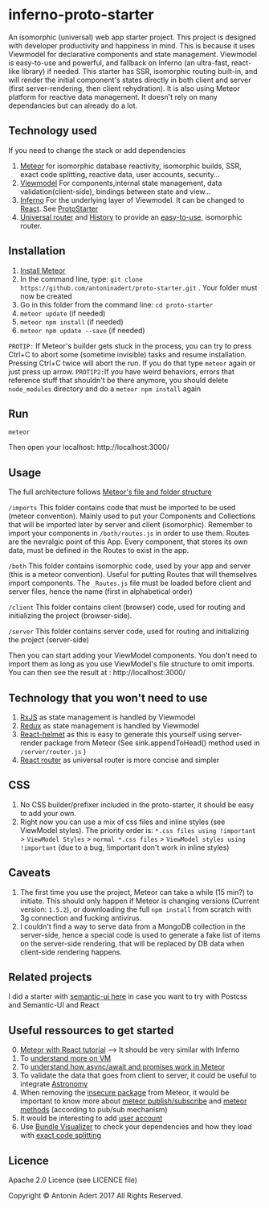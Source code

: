 # inferno-proto-starter
An isomorphic (universal) web app starter project. This project is designed with developer productivity and happiness in mind.
This is because it uses Viewmodel for declarative components and state management. Viewmodel is easy-to-use and powerful, and fallback on Inferno (an ultra-fast, react-like library) if needed.
This starter has SSR, isomorphic routing built-in, and will render the initial component's states directly in both client and server (first server-rendering, then client rehydration).
It is also using Meteor platform for reactive data management. 
It doesn't rely on many dependancies but can already do a lot.

Technology used 
-------------
If you need to change the stack or add dependencies

1. [Meteor](https://www.meteor.com/) for isomorphic database reactivity, isomorphic builds, SSR, exact code splitting, reactive data, user accounts, security...
2. [Viewmodel](https://viewmodel.org/) For components,internal state management, data validation(client-side), bindings between state and view... 
3. [Inferno](https://infernojs.org/) For the underlying layer of Viewmodel. It can be changed to [React](https://facebook.github.io/react/). See [ProtoStarter](https://github.com/antoninadert/proto-starter)
4. [Universal router](https://github.com/kriasoft/universal-router) and [History](https://github.com/browserstate/history.js/) to provide an [easy-to-use](https://github.com/kriasoft/universal-router/issues/80), isomorphic router.


Installation
-------------
1. [Install Meteor](https://www.meteor.com/install)
2. In the command line, type: `git clone https://github.com/antoninadert/proto-starter.git` . Your folder must now be created
3. Go in this folder from the command line: `cd proto-starter`
4. `meteor update` (if needed)
5. `meteor npm install` (if needed)
6. `meteor npm update --save` (if needed)

`PROTIP:` If Meteor's builder gets stuck in the process, you can try to press Ctrl+C to abort some (sometime invisible) tasks and resume installation.
Pressing Ctrl+C twice will abort the run. If you do that type `meteor` again or just press up arrow.
`PROTIP2:`If you have weird behaviors, errors that reference stuff that shouldn't be there anymore, you should delete `node_modules` directory and do a `meteor npm install` again

Run
-------------
`meteor`

Then open your localhost: http://localhost:3000/


Usage
-------------
The full architecture follows [Meteor's file and folder structure](https://guide.meteor.com/structure.html)

`/imports` 
This folder contains code that must be imported to be used (meteor convention). Mainly used to put your Components and Collections that will be imported later by server and client (isomorphic). 
Remember to import your components in `/both/routes.js` in order to use them. Routes are the nevralgic point of this App. 
Every component, that stores its own data, must be defined in the Routes to exist in the app.

`/both` 
This folder contains isomorphic code, used by your app and server (this is a meteor convention).
Useful for putting Routes that will themselves import components. The `_Routes.js` file must be loaded before client and server files, hence the name (first in alphabetical order) 

`/client` 
This folder contains client (browser) code, used for routing and initializing the project (browser-side).

`/server` 
This folder contains server code, used for routing and initializing the project (server-side)

Then you can start adding your ViewModel components. You don't need to import them as long as you use ViewModel's file structure to omit imports. 
You can then see the result at : http://localhost:3000/


Technology that you won't need to use
-------------
1. [RxJS](https://github.com/Reactive-Extensions/RxJS) as state management is handled by Viewmodel
2. [Redux](http://redux.js.org/) as state management is handled by Viewmodel
3. [React-helmet](https://github.com/nfl/react-helmet) as this is easy to generate this yourself using server-render package from Meteor (See sink.appendToHead() method used in `/server/router.js` ) 
4. [React router](https://github.com/ReactTraining/react-router) as universal router is more concise and simpler


CSS
-------------
1. No CSS builder/prefixer included in the proto-starter, it should be easy to add your own.
2. Right now you can use a mix of css files and inline styles (see ViewModel styles). 
The priority order is:
`*.css files using !important` > `ViewModel Styles` > `normal *.css files` > `ViewModel styles using !important`
(due to a bug, !important don't work in inline styles) 


Caveats
-------------
1. The first time you use the project, Meteor can take a while (15 min?) to initiate. This should only happen if Meteor is changing versions (Current version: `1.5.2`), or downloading the full `npm install` from scratch with 3g connection and fucking antivirus.
2. I couldn't find a way to serve data from a MongoDB collection in the server-side, hence a special code is used to generate a fake list of items on the server-side rendering, that will be replaced by DB data when client-side rendering happens.


Related projects
-------------
I did a starter with [semantic-ui here](https://github.com/antoninadert/proto-starter-semantic) in case you want to try with Postcss and Semantic-UI and React

Useful ressources to get started
-------------
0. [Meteor with React tutorial](https://www.meteor.com/tutorials/react/creating-an-app) --> It should be very similar with Inferno
1. To [understand more on VM](https://forums.meteor.com/t/viewmodel-for-react-alpha/26490)
2. To [understand how async/await and promises work in Meteor](https://blog.meteor.com/using-promises-and-async-await-in-meteor-8f6f4a04f998)
3. To validate the data that goes from client to server, it could be useful to integrate [Astronomy](http://jagi.github.io/meteor-astronomy/)
4. When removing the [insecure package](https://atmospherejs.com/meteor/insecure) from Meteor, it would be important to know more about [meteor publish/subscribe](https://docs.meteor.com/api/pubsub.html) and [meteor methods](https://guide.meteor.com/methods.html) (according to pub/sub mechanism)
5. It would be interesting to add [user account](https://docs.meteor.com/api/passwords.html)
6. Use [Bundle Visualizer](https://blog.meteor.com/putting-your-app-on-a-diet-with-meteor-1-5s-bundle-visualizer-6845b685a119) to check your dependencies and how they load with [exact code splitting](https://blog.meteor.com/dynamic-imports-in-meteor-1-5-c6130419c3cd)

Licence
-------------
Apache 2.0 Licence (see LICENCE file)

Copyright © Antonin Adert 2017 All Rights Reserved.
